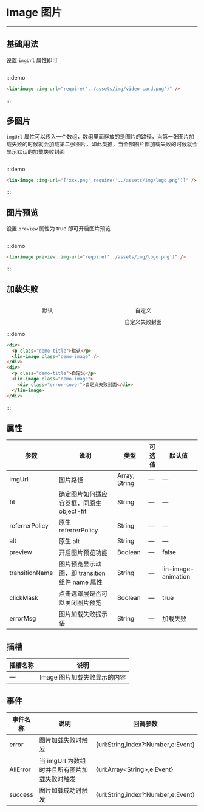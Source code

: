 <style lang="scss" scoped>
.demo-block{
    display:flex;
    flex-direction:row;
    justify-content:space-around;
}
.demo-image{
    width:200px;
    height:200px;
}
::v-deep .error-cover{
    height: 100%;
    width: 100%;
    background-color: #e8f3fe;
    display: flex;
    flex-direction: row;
    align-items: center;
    justify-content: center;
    color: #ccc;
}

.demo-title{
        text-align:center;
        margin-bottom:10px;
    }
</style>

# Image 图片

---

## 基础用法

设置 `imgUrl` 属性即可

<div class='demo-block'>
<lin-image :img-url="require('../assets/img/video-card.png')" />
</div>

:::demo

```html
<lin-image :img-url="require('../assets/img/video-card.png')" />
```

:::

## 多图片

`imgUrl` 属性可以传入一个数组，数组里面存放的是图片的路径，当第一张图片加载失败的时候就会加载第二张图片，如此类推，当全部图片都加载失败的时候就会显示默认的加载失败封面

<div class='demo-block'>
<lin-image :img-url="['xxx.png',require('../assets/img/logo.png')]" />
</div>

:::demo

```html
<lin-image :img-url="['xxx.png',require('../assets/img/logo.png')]" />
```

:::

## 图片预览

设置 `preview` 属性为 true 即可开启图片预览

<div class='demo-block'>
<lin-image preview :img-url="require('../assets/img/logo.png')" />
</div>

:::demo

```html
<lin-image preview :img-url="require('../assets/img/logo.png')" />
```

:::

## 加载失败

<div class='demo-block'>
<div>
<p class='demo-title'>默认</p>
<lin-image class='demo-image' />
</div>
<div>
<p class='demo-title'>自定义</p>
<lin-image class='demo-image' >
<div class='error-cover'>自定义失败封面</div>
</lin-image>
</div>
</div>

:::demo

```html
<div>
  <p class="demo-title">默认</p>
  <lin-image class="demo-image" />
</div>
<div>
  <p class="demo-title">自定义</p>
  <lin-image class="demo-image">
    <div class="error-cover">自定义失败封面</div>
  </lin-image>
</div>
```

:::

## 属性

| 参数           | 说明                                           | 类型          | 可选值 | 默认值              |
| -------------- | ---------------------------------------------- | ------------- | ------ | ------------------- |
| imgUrl         | 图片路径                                       | Array, String | —      | —                   |
| fit            | 确定图片如何适应容器框，同原生 object-fit      | String        | —      | —                   |
| referrerPolicy | 原生 referrerPolicy                            | String        | —      | —                   |
| alt            | 原生 alt                                       | String        | —      | —                   |
| preview        | 开启图片预览功能                               | Boolean       | —      | false               |
| transitionName | 图片预览显示动画，即 transition 组件 name 属性 | String        | —      | lin-image-animation |
| clickMask      | 点击遮罩层是否可以关闭图片预览                 | Boolean       | —      | true                |
| errorMsg       | 图片加载失败提示语                             | String        | —      | 加载失败            |

## 插槽

| 插槽名称 | 说明                         |
| -------- | ---------------------------- |
| —        | Image 图片加载失败显示的内容 |

## 事件

| 事件名称 | 说明                                         | 回调参数                           |
| -------- | -------------------------------------------- | ---------------------------------- |
| error    | 图片加载失败时触发                           | {url:String,index?:Number,e:Event} |
| AllError | 当 imgUrl 为数组时并且所有图片加载失败时触发 | {url:Array\<String\>,e:Event}      |
| success  | 图片加载成功时触发                           | {url:String,index?:Number,e:Event} |
